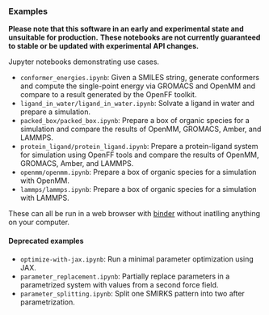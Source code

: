 ### Examples

**Please note that this software in an early and experimental state and unsuitable for production.**
**These notebooks are not currently guaranteed to stable or be updated with experimental API changes.**

Jupyter notebooks demonstrating use cases.

  * `conformer_energies.ipynb`: Given a SMILES string, generate conformers and compute the single-point energy via GROMACS and OpenMM and compare to a result generated by the OpenFF toolkit.
  * `ligand_in_water/ligand_in_water.ipynb`: Solvate a ligand in water and prepare a simulation.
  * `packed_box/packed_box.ipynb`: Prepare a box of organic species for a simulation and compare the
    results of OpenMM, GROMACS, Amber, and LAMMPS.
  * `protein_ligand/protein_ligand.ipynb`: Prepare a protein-ligand system for simulation using
    OpenFF tools and compare the results of OpenMM, GROMACS, Amber, and LAMMPS.
  * `openmm/openmm.ipynb`: Prepare a box of organic species for a simulation with OpenMM.
  * `lammps/lammps.ipynb`: Prepare a box of organic species for a simulation with LAMMPS.

These can all be run in a web browser with [binder](https://mybinder.org/v2/gh/openforcefield/openff-interchange/main?filepath=%2Fexamples%2F) without inatlling anything on your computer.

#### Deprecated examples
  * `optimize-with-jax.ipynb`: Run a minimal parameter optimization using JAX.
  * `parameter_replacement.ipynb`: Partially replace parameters in a parametrized system with values from a second force field.
  * `parameter_splitting.ipynb`: Split one SMIRKS pattern into two after parametrization.

